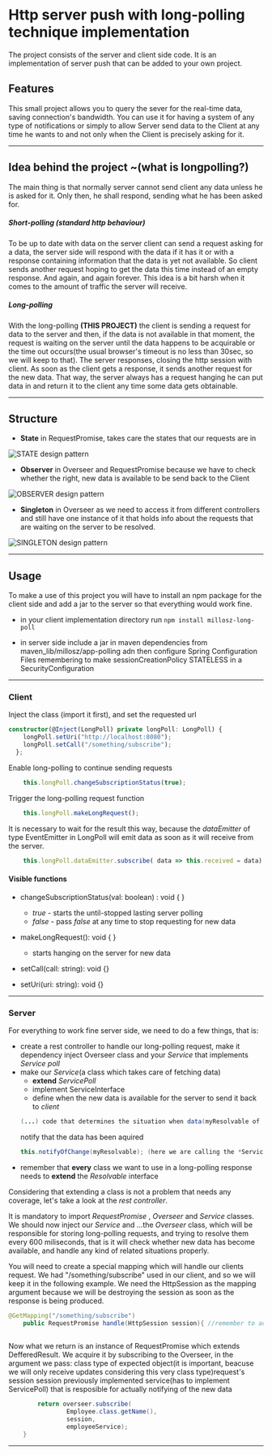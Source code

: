 # Http server push with long-polling technique implementation

The project consists of the server and client side code. It is an implementation of server push that can be added to your own project.

## Features
This small project allows you to query the sever for the real-time data, saving connection's bandwidth.
You can use it for having a system of any type of notifications or simply to allow Server send data to the Client at any time he wants to and not only when the Client is precisely asking for it.

---
## Idea  behind the project ~(what is longpolling?)

The main thing is that normally server cannot send client any data unless he is asked for it. Only then, he shall respond, sending what he has been asked for.

##### Short-polling (standard http behaviour)
To be up to date with data on the server client can send a request asking for a data, the server side will respond with the data if it has it or with a response containing information that the data is yet not available.
So client sends another request hoping to get the data this time instead of an empty response. And again, and again forever.
This idea is a bit harsh when it comes to the amount of traffic the server will receive.

##### Long-polling
With the long-polling **(THIS PROJECT)** the client is sending a request for data to the server and then, if the data is not available in that moment, the request is waiting on the server until the data happens to be acquirable or the time out occurs(the usual browser's timeout is no less than 30sec, so we will keep to that).
The server responses, closing the http session with client.
As soon as the client gets a response, it sends another request for the new data. That way, the server always has a request hanging he can put data in and return it to the client any time some data gets obtainable.

---

## Structure
* **State** in RequestPromise, takes care the states that our requests are in

![STATE design pattern](images/state.png)

* **Observer** in Overseer and RequestPromise because we have to check whether the right, new data is available to be send back to the Client

![OBSERVER design pattern](images/observer.png)

* **Singleton** in Overseer as we need to access it from different controllers and still have one instance of it that holds info about the requests that are waiting on the server to be resolved.

![SINGLETON design pattern](images/singleton.png)


---
## Usage

To make a use of this project you will have to install an npm package for the client side and add a jar to the server so that everything would work fine.

* in your client implementation directory run `npm install millosz-long-poll` 

* in server side include a jar in maven dependencies from maven_lib/millosz/app-polling adn then configure Spring Configuration Files remembering to make sessionCreationPolicy STATELESS in a SecurityConfiguration
---
### Client
Inject the class (import it first), and set the requested url
```typescript
constructor(@Inject(LongPoll) private longPoll: LongPoll) {
    longPoll.setUri("http://localhost:8080"); 
    longPoll.setCall("/something/subscribe");
  };
``` 
Enable long-polling to continue sending requests
```typescript
    this.longPoll.changeSubscriptionStatus(true); 
```
Trigger the long-polling request function
```typescript
    this.longPoll.makeLongRequest();
```
It is necessary to wait for the result this way, because the *dataEmitter* of type EventEmitter in LongPoll will emit data as soon as it will receive from the server.
```typescript
    this.longPoll.dataEmitter.subscribe( data => this.received = data)
```

#### Visible functions
  * changeSubscriptionStatus(val: boolean) : void { }
    - *true* - starts the until-stopped lasting server polling
    - *false* - pass *false* at any time to stop requesting for new data

  * makeLongRequest(): void { }
    - starts hanging on the server for new data
* setCall(call: string): void {}

* setUri(uri: string): void {}
---
### Server
For everything to work fine server side, we need to do a few things, that is:

* create a rest controller to handle our long-polling request, make it dependency inject Overseer class and your *Service* that implements *Service poll*
* make our *Service*(a class which takes care of fetching data)
    - **extend** *ServicePoll* 
    - implement ServiceInterface
    - define when the new data is available for the server to send it back to *client*
    ```java
    (...) code that determines the situation when data(myResolvable of type Resolvable) is acquired
    ```
    notify that the data has been aquired
    ```java
    this.notifyOfChange(myResolvable); (here we are calling the *ServicePoll* method)
    ```
* remember that **every** class we want to use in a long-polling response needs to **extend** the *Resolvable* interface

Considering that extending a class is not a problem that needs any coverage, let's take a look at the *rest controller*.

It is mandatory to import *RequestPromise* , *Overseer*  and *Service* classes.
We should now inject our *Service* and ...the *Overseer* class, which will be responsible for storing long-polling requests, and trying to resolve them every 600 miliseconds, that is it will check whether new data has become available, and handle any kind of related situations properly.

You will need to create a special mapping which will handle our clients request.
We had "/something/subscribe" used in our client, and so we will keep it in the following example.
We need the HttpSession as the mapping argument because we will be destroying the session as soon as the response is being produced.
```java
@GetMapping("/something/subscribe")
    public RequestPromise handle(HttpSession session){ //remember to add HttpSession argument of the mapping
    
```
Now what we return is an instance of RequestPromise which extends DefferedResult<Resolvable>.
We acquire it by subscribing to the Overseer, in the argument we pass:
    class type of expected object(it is important, beacuse we will only receive updates considering this very class type)request's session
    session
    previously implemented service(has to implement ServicePoll) that is resposible for actually notifying of the new data
    
```java
        return overseer.subscribe(
                Employee.class.getName(),
                session,
                employeeService);
    }
```
---



